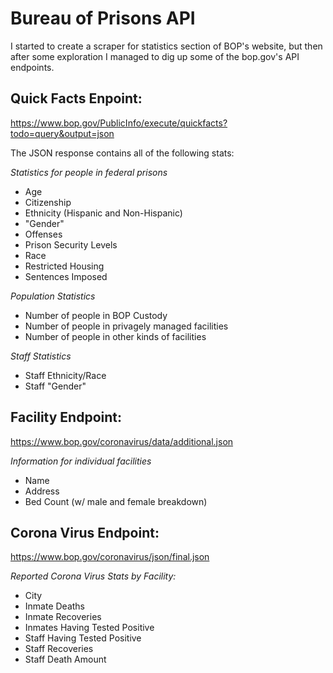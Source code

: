 # Bureau of Prisons API

I started to create a scraper for statistics section of BOP's website, but then after some exploration I managed to dig up some of the bop.gov's API endpoints.

Quick Facts Enpoint:
--------------------

https://www.bop.gov/PublicInfo/execute/quickfacts?todo=query&output=json

The JSON response contains all of the following stats:

*Statistics for people in federal prisons*
+ Age
+ Citizenship
+ Ethnicity (Hispanic and Non-Hispanic)
+ "Gender"
+ Offenses
+ Prison Security Levels
+ Race
+ Restricted Housing
+ Sentences Imposed

*Population Statistics*
+ Number of people in BOP Custody
+ Number of people in privagely managed facilities
+ Number of people in other kinds of facilities

*Staff Statistics*
+ Staff Ethnicity/Race
+ Staff "Gender"

Facility Endpoint:
------------------
https://www.bop.gov/coronavirus/data/additional.json

*Information for individual facilities*
+ Name
+ Address
+ Bed Count (w/ male and female breakdown)

Corona Virus Endpoint:
----------------------
https://www.bop.gov/coronavirus/json/final.json

*Reported Corona Virus Stats by Facility:*
+ City
+ Inmate Deaths
+ Inmate Recoveries
+ Inmates Having Tested Positive
+ Staff Having Tested Positive
+ Staff Recoveries
+ Staff Death Amount
